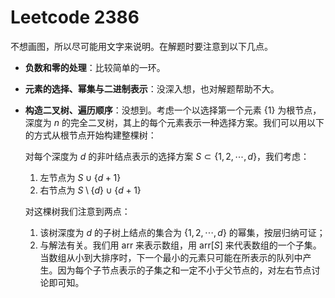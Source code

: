 # Leetcode 2386

不想画图，所以尽可能用文字来说明。在解题时要注意到以下几点。

* **负数和零的处理**：比较简单的一环。

* **元素的选择、幂集与二进制表示**：没深入想，也对解题帮助不大。

* **构造二叉树、遍历顺序**：没想到。考虑一个以选择第一个元素 $\{1\}$ 为根节点，深度为 $n$ 的完全二叉树，其上的每个元素表示一种选择方案。我们可以用以下的方式从根节点开始构建整棵树：

  对每个深度为 $d$ 的非叶结点表示的选择方案 $S \subset \{1, 2, \cdots, d\}$，我们考虑：

  1. 左节点为 $S \cup \{d + 1\}$ 
  2. 右节点为 $S \setminus \{d\} \cup \{d + 1\}$

  对这棵树我们注意到两点：

  1. 该树深度为 $d$ 的子树上结点的集合为 $\{1, 2, \cdots, d\}$ 的幂集，按层归纳可证；
  2. 与解法有关。我们用 $\text{arr}$ 来表示数组，用 $\text{arr}[S]$ 来代表数组的一个子集。当数组从小到大排序时，下一个最小的元素只可能在所表示的队列中产生。因为每个子节点表示的子集之和一定不小于父节点的，对左右节点讨论即可知。
